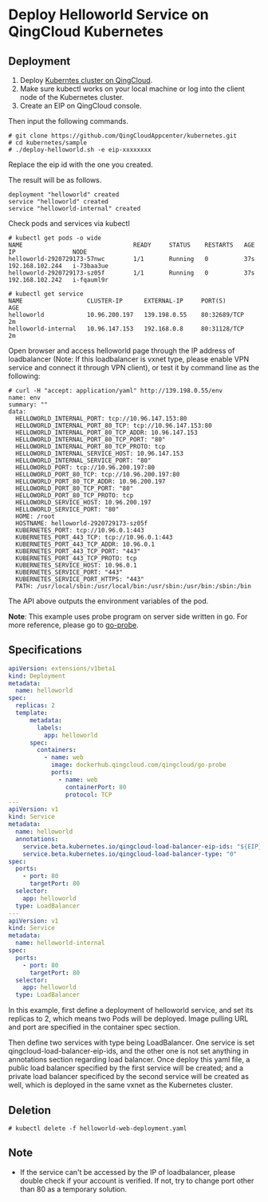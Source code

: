# Deploy Helloworld Service on QingCloud Kubernetes

## Deployment

1. Deploy [Kuberntes cluster on QingCloud](../README-en-US.md). 
2. Make sure kubectl works on your local machine or log into the client node of the Kubernetes cluster. 
3. Create an EIP on QingCloud console. 

Then input the following commands.

```shell
# git clone https://github.com/QingCloudAppcenter/kubernetes.git
# cd kubernetes/sample
# ./deploy-helloworld.sh -e eip-xxxxxxxx
```

Replace the eip id with the one you created. 

The result will be as follows. 

```shell
deployment "helloworld" created
service "helloworld" created
service "helloworld-internal" created
```

Check pods and services via kubectl 

```shell
# kubectl get pods -o wide
NAME                               READY     STATUS    RESTARTS   AGE       IP                NODE
helloworld-2920729173-57nwc        1/1       Running   0          37s       192.168.102.244   i-73baa3ue
helloworld-2920729173-sz05f        1/1       Running   0          37s       192.168.102.242   i-fqauml9r
```

```shell
# kubectl get service
NAME                  CLUSTER-IP      EXTERNAL-IP     PORT(S)        AGE
helloworld            10.96.200.197   139.198.0.55    80:32689/TCP   2m
helloworld-internal   10.96.147.153   192.168.0.8     80:31128/TCP   2m
```

Open browser and access helloworld page through the IP address of loadbalancer (Note: If this loadbalancer is vxnet type, please enable VPN service and connect it through VPN client), or test it by command line as the following:  

```shell
# curl -H "accept: application/yaml" http://139.198.0.55/env
name: env
summary: ""
data:
  HELLOWORLD_INTERNAL_PORT: tcp://10.96.147.153:80
  HELLOWORLD_INTERNAL_PORT_80_TCP: tcp://10.96.147.153:80
  HELLOWORLD_INTERNAL_PORT_80_TCP_ADDR: 10.96.147.153
  HELLOWORLD_INTERNAL_PORT_80_TCP_PORT: "80"
  HELLOWORLD_INTERNAL_PORT_80_TCP_PROTO: tcp
  HELLOWORLD_INTERNAL_SERVICE_HOST: 10.96.147.153
  HELLOWORLD_INTERNAL_SERVICE_PORT: "80"
  HELLOWORLD_PORT: tcp://10.96.200.197:80
  HELLOWORLD_PORT_80_TCP: tcp://10.96.200.197:80
  HELLOWORLD_PORT_80_TCP_ADDR: 10.96.200.197
  HELLOWORLD_PORT_80_TCP_PORT: "80"
  HELLOWORLD_PORT_80_TCP_PROTO: tcp
  HELLOWORLD_SERVICE_HOST: 10.96.200.197
  HELLOWORLD_SERVICE_PORT: "80"
  HOME: /root
  HOSTNAME: helloworld-2920729173-sz05f
  KUBERNETES_PORT: tcp://10.96.0.1:443
  KUBERNETES_PORT_443_TCP: tcp://10.96.0.1:443
  KUBERNETES_PORT_443_TCP_ADDR: 10.96.0.1
  KUBERNETES_PORT_443_TCP_PORT: "443"
  KUBERNETES_PORT_443_TCP_PROTO: tcp
  KUBERNETES_SERVICE_HOST: 10.96.0.1
  KUBERNETES_SERVICE_PORT: "443"
  KUBERNETES_SERVICE_PORT_HTTPS: "443"
  PATH: /usr/local/sbin:/usr/local/bin:/usr/sbin:/usr/bin:/sbin:/bin
```

The API above outputs the environment variables of the pod. 

**Note**: This example uses probe program on server side written in go. For more reference, please go to [go-probe](https://github.com/jolestar/go-probe). 

## Specifications

```yaml
apiVersion: extensions/v1beta1
kind: Deployment
metadata:
  name: helloworld
spec:
  replicas: 2
  template:
      metadata:
        labels:
          app: helloworld
      spec:
        containers:
          - name: web
            image: dockerhub.qingcloud.com/qingcloud/go-probe
            ports:
              - name: web
                containerPort: 80
                protocol: TCP
---
apiVersion: v1
kind: Service
metadata:
  name: helloworld
  annotations:
    service.beta.kubernetes.io/qingcloud-load-balancer-eip-ids: "${EIP}"
    service.beta.kubernetes.io/qingcloud-load-balancer-type: "0"
spec:
  ports:
    - port: 80
      targetPort: 80
  selector:
    app: helloworld
  type: LoadBalancer
---
apiVersion: v1
kind: Service
metadata:
  name: helloworld-internal
spec:
  ports:
    - port: 80
      targetPort: 80
  selector:
    app: helloworld
  type: LoadBalancer
```

In this example, first define a deployment of helloworld service, and set its replicas to 2, which means two Pods will be deployed. Image pulling URL and port are specified in the container spec section. 

Then define two services with type being LoadBalancer. One service is set qingcloud-load-balancer-eip-ids, and the other one is not set anything in annotations section regarding load balancer. Once deploy this yaml file, a public load balancer specified by the first service will be created; and a private load balancer specificed by the second service will be created as well, which is deployed in the same vxnet as the Kubernetes cluster. 

## Deletion

```shell
# kubectl delete -f helloworld-web-deployment.yaml
```

## Note

* If the service can't be accessed by the IP of loadbalancer, please double check if your account is verified. If not, try to change port other than 80 as a temporary solution. 

